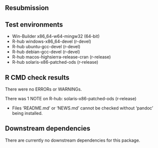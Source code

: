 ## Resubmission

## Test environments
* Win-Builder x86_64-w64-mingw32 (64-bit)
* R-hub windows-x86_64-devel (r-devel)
* R-hub ubuntu-gcc-devel (r-devel)
* R-hub debian-gcc-devel (r-devel)
* R-hub macos-highsierra-release-cran (r-release)
* R-hub solaris-x86-patched-ods (r-release)

## R CMD check results
There were no ERRORs or WARNINGs.

There was 1 NOTE on R-hub: solaris-x86-patched-ods (r-release)
* Files ‘README.md’ or ‘NEWS.md’ cannot be checked without ‘pandoc’ being installed.



## Downstream dependencies
There are currently no downstream dependencies for this package.

